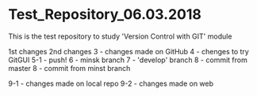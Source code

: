 ﻿# Test_Repository_06.03.2018
This is the test repository to study 'Version Control with GIT' module

1st changes
2nd changes
3 - changes made on GitHub
4 - chenges to try GitGUI
5-1 - push!
6 - minsk branch
7 - 'develop' branch
8 - commit from master
8 - commit from minst branch


9-1 - changes made on local repo
9-2 - changes made on web
